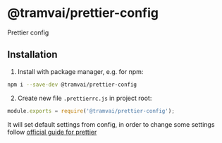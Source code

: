 # @tramvai/prettier-config

Prettier config

## Installation

1. Install with package manager, e.g. for npm:

```bash
npm i --save-dev @tramvai/prettier-config
```

2. Create new file `.prettierrc.js` in project root:

```js
module.exports = require('@tramvai/prettier-config');
```

It will set default settings from config, in order to change some settings follow [official guide for prettier](https://prettier.io/docs/en/configuration.html#sharing-configurations)

